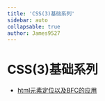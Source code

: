```yaml
---
title: 'CSS(3)基础系列'
sidebar: auto
collapsable: true
author: James9527
---
```


# CSS(3)基础系列
+ [html元素定位以及BFC的应用](./css/html元素定位以及BFC的应用.html)